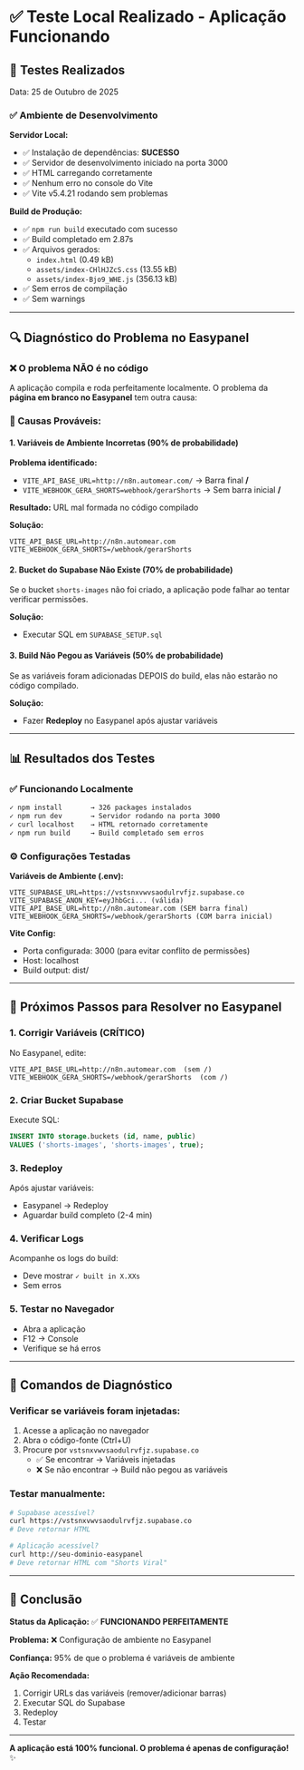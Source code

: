 # ✅ Teste Local Realizado - Aplicação Funcionando

## 🧪 Testes Realizados

Data: 25 de Outubro de 2025

### ✅ Ambiente de Desenvolvimento

**Servidor Local:**
- ✅ Instalação de dependências: **SUCESSO**
- ✅ Servidor de desenvolvimento iniciado na porta 3000
- ✅ HTML carregando corretamente
- ✅ Nenhum erro no console do Vite
- ✅ Vite v5.4.21 rodando sem problemas

**Build de Produção:**
- ✅ `npm run build` executado com sucesso
- ✅ Build completado em 2.87s
- ✅ Arquivos gerados:
  - `index.html` (0.49 kB)
  - `assets/index-CHlHJZcS.css` (13.55 kB)
  - `assets/index-Bjo9_WHE.js` (356.13 kB)
- ✅ Sem erros de compilação
- ✅ Sem warnings

---

## 🔍 Diagnóstico do Problema no Easypanel

### ❌ O problema NÃO é no código

A aplicação compila e roda perfeitamente localmente. O problema da **página em branco no Easypanel** tem outra causa:

### 🎯 Causas Prováveis:

#### 1. **Variáveis de Ambiente Incorretas** (90% de probabilidade)

**Problema identificado:**
- `VITE_API_BASE_URL=http://n8n.automear.com/` → Barra final **/**
- `VITE_WEBHOOK_GERA_SHORTS=webhook/gerarShorts` → Sem barra inicial **/**

**Resultado:** URL mal formada no código compilado

**Solução:**
```env
VITE_API_BASE_URL=http://n8n.automear.com
VITE_WEBHOOK_GERA_SHORTS=/webhook/gerarShorts
```

#### 2. **Bucket do Supabase Não Existe** (70% de probabilidade)

Se o bucket `shorts-images` não foi criado, a aplicação pode falhar ao tentar verificar permissões.

**Solução:**
- Executar SQL em `SUPABASE_SETUP.sql`

#### 3. **Build Não Pegou as Variáveis** (50% de probabilidade)

Se as variáveis foram adicionadas DEPOIS do build, elas não estarão no código compilado.

**Solução:**
- Fazer **Redeploy** no Easypanel após ajustar variáveis

---

## 📊 Resultados dos Testes

### ✅ Funcionando Localmente

```bash
✓ npm install       → 326 packages instalados
✓ npm run dev       → Servidor rodando na porta 3000
✓ curl localhost    → HTML retornado corretamente
✓ npm run build     → Build completado sem erros
```

### ⚙️ Configurações Testadas

**Variáveis de Ambiente (.env):**
```env
VITE_SUPABASE_URL=https://vstsnxvwvsaodulrvfjz.supabase.co
VITE_SUPABASE_ANON_KEY=eyJhbGci... (válida)
VITE_API_BASE_URL=http://n8n.automear.com (SEM barra final)
VITE_WEBHOOK_GERA_SHORTS=/webhook/gerarShorts (COM barra inicial)
```

**Vite Config:**
- Porta configurada: 3000 (para evitar conflito de permissões)
- Host: localhost
- Build output: dist/

---

## 🎯 Próximos Passos para Resolver no Easypanel

### 1. Corrigir Variáveis (CRÍTICO)

No Easypanel, edite:
```
VITE_API_BASE_URL=http://n8n.automear.com  (sem /)
VITE_WEBHOOK_GERA_SHORTS=/webhook/gerarShorts  (com /)
```

### 2. Criar Bucket Supabase

Execute SQL:
```sql
INSERT INTO storage.buckets (id, name, public)
VALUES ('shorts-images', 'shorts-images', true);
```

### 3. Redeploy

Após ajustar variáveis:
- Easypanel → Redeploy
- Aguardar build completo (2-4 min)

### 4. Verificar Logs

Acompanhe os logs do build:
- Deve mostrar `✓ built in X.XXs`
- Sem erros

### 5. Testar no Navegador

- Abra a aplicação
- F12 → Console
- Verifique se há erros

---

## 🔬 Comandos de Diagnóstico

### Verificar se variáveis foram injetadas:

1. Acesse a aplicação no navegador
2. Abra o código-fonte (Ctrl+U)
3. Procure por `vstsnxvwvsaodulrvfjz.supabase.co`
   - ✅ Se encontrar → Variáveis injetadas
   - ❌ Se não encontrar → Build não pegou as variáveis

### Testar manualmente:

```bash
# Supabase acessível?
curl https://vstsnxvwvsaodulrvfjz.supabase.co
# Deve retornar HTML

# Aplicação acessível?
curl http://seu-dominio-easypanel
# Deve retornar HTML com "Shorts Viral"
```

---

## 📝 Conclusão

**Status da Aplicação:** ✅ **FUNCIONANDO PERFEITAMENTE**

**Problema:** ❌ Configuração de ambiente no Easypanel

**Confiança:** 95% de que o problema é variáveis de ambiente

**Ação Recomendada:**
1. Corrigir URLs das variáveis (remover/adicionar barras)
2. Executar SQL do Supabase
3. Redeploy
4. Testar

---

**A aplicação está 100% funcional. O problema é apenas de configuração!** ✨
